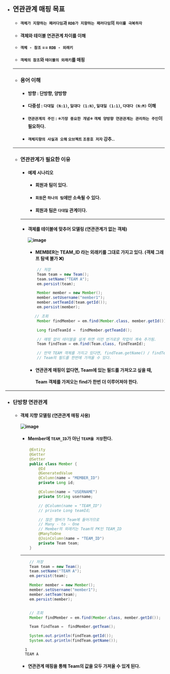 - ## 연관관계 매핑 목표
  - #### `객체가 지향하는 패러다임`과 `RDB가 지향하는 패러다임`의 `차이를 극복하자`
  - #### 객체와 테이블 연관관계 차이를 이해
  - #### `객체 - 참조` == `RDB - 외래키`
  - #### `객체의 참조`와 `테이블의 외래키`를 매핑
  ------
  - ### 용어 이해
    - #### 방향 : 단방향, 양방향
    - #### 다중성 : `다대일 (N:1)`, `일대다 (1:N)`, `일대일 (1:1)`, `다대다 (N:M)` 이해
    - #### `연관관계의 주인` : ⭐`가장 중요한 개념`⭐ `객체 양방향 연관관계는 관리하는 주인`이 필요하다.
    - #### `객체지향의 사실과 오해` `오브젝트` `조용호 저자` 강추..
  -------
  - ### 연관관계가 필요한 이유
    - #### 예제 시나리오
      - #### 회원과 팀이 있다.
      - #### `회원`은 `하나의 팀`에만 소속될 수 있다.
      - #### 회원과 팀은 `다대일` 관계이다.
    ------
    - #### 객체를 테이블에 맞추어 모델링 (연관관계가 없는 객체) <br><br> ![image](https://user-images.githubusercontent.com/35948339/144363563-c2ef0a51-64c4-4fee-8d25-54eb1bada72e.png)
      - #### MEMBER는 TEAM_ID 라는 외래키를 그대로 가지고 있다. (객체 그래프 탐색 불가 ❌)
      ``` java
          // 저장
          Team team = new Team();
          team.setName("TEAM A");
          em.persist(team);

          Member member = new Member();
          member.setUsername("member1");
          member.setTeamId(team.getId());
          em.persist(member);
      ```
      ``` java
         // 조회
          Member findMember = em.find(Member.class, member.getId());

          Long findTeamId =  findMember.getTeamId();

          // 매핑 없이 테이블을 설계 하면 이런 번거로운 작업이 계속 추가됨.
          Team findTeam = em.find(Team.class, findTeamId);

          // 만약 TEAM 객체를 가지고 있다면, findTeam.getName() / findTeam.getTeamId()로
          // Team의 필드를 한번에 가져올 수 있다.
      ```
      - #### 연관관계 매핑이 없다면, Team에 있는 필드를 가져오고 싶을 때, <br><br> Team 객체를 가져오는 find가 한번 더 이루어져야 한다.
-------
  - ### 단방향 연관관계
    - #### 객체 지향 모델링 (연관관계 매핑 사용) <br><br> ![image](https://user-images.githubusercontent.com/35948339/144365379-bfdeccc7-397b-4ed8-b949-fbd144cb8e90.png)
      - #### Member에 `TEAM_ID`가 아닌 `TEAM을 저장`한다.
      ``` java
          @Entity
          @Getter
          @Setter
          public class Member {
              @Id
              @GeneratedValue
              @Column(name = "MEMBER_ID")
              private Long id;

              @Column(name = "USERNAME")
              private String username;

              // @Column(name = "TEAM_ID")
              // private Long teamId;

              // 많은 멤버가 Team에 들어가므로
              // Many - to - One
              // Member의 외래키는 Team의 PK인 TEAM_ID
              @ManyToOne
              @JoinColumn(name = "TEAM_ID")
              private Team team;
          }
      ```
      ------
      ``` java
          // 저장
          Team team = new Team();
          team.setName("TEAM A");
          em.persist(team);

          Member member = new Member();
          member.setUsername("member1");
          member.setTeam(team);
          em.persist(member);


          // 조회
          Member findMember = em.find(Member.class, member.getId());

          Team findTeam =  findMember.getTeam();

          System.out.println(findTeam.getId());
          System.out.println(findTeam.getName());
      ```
      ```
        1
        TEAM A
      ```
      - #### 연관관계 매핑을 통해 Team의 값을 모두 가져올 수 있게 된다.
